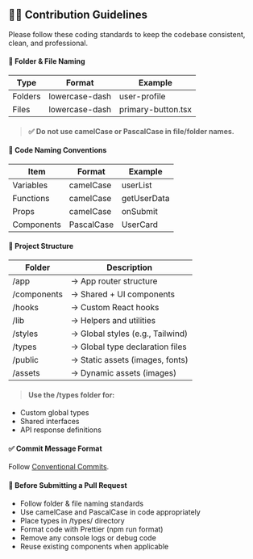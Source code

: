 ## 🧑‍💻 Contribution Guidelines

Please follow these coding standards to keep the codebase consistent, clean, and professional.

#### 📁 Folder & File Naming

|Type|Format|Example|
|----|------|-------|
|Folders|lowercase-dash|user-profile
|Files|lowercase-dash|primary-button.tsx

> #### ✅ Do not use camelCase or PascalCase in file/folder names.

#### 🧠 Code Naming Conventions

|Item|Format|Example|
|----|------|-------|
|Variables|camelCase|userList|
|Functions|camelCase|getUserData|
Props|camelCase|onSubmit|
Components|PascalCase|UserCard|

#### 🧱 Project Structure

|Folder|Description|
|------|-----------|
|/app|→ App router structure|
|/components|→ Shared + UI components|
|/hooks|→ Custom React hooks|
|/lib|→ Helpers and utilities|
|/styles|→ Global styles (e.g., Tailwind)|
|/types|→ Global type declaration files|
|/public|→ Static assets (images, fonts)|
|/assets|→ Dynamic assets (images)|

> #### Use the /types folder for:

- Custom global types
- Shared interfaces
- API response definitions

#### ✅ Commit Message Format
Follow [Conventional Commits](https://www.conventionalcommits.org/en/v1.0.0/).

#### 🚀 Before Submitting a Pull Request
- Follow folder & file naming standards
- Use camelCase and PascalCase in code appropriately
- Place types in /types/ directory
- Format code with Prettier (npm run format)
- Remove any console logs or debug code
- Reuse existing components when applicable
